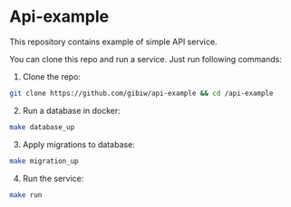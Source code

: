 # Api-example

This repository contains example of simple API service.

You can clone this repo and run a service. Just run following commands:

1. Clone the repo:

```sh
git clone https://github.com/gibiw/api-example && cd /api-example
```

2. Run a database in docker:

```sh
make database_up
```

3. Apply migrations to database:

```sh
make migration_up
```

4. Run the service:

```sh
make run
```
